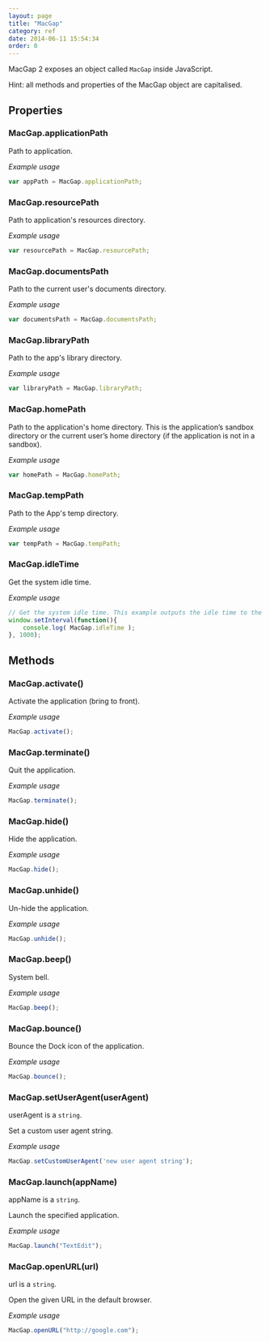```yaml
---
layout: page
title: "MacGap"
category: ref
date: 2014-06-11 15:54:34
order: 0
---
```


MacGap 2 exposes an object called `MacGap` inside JavaScript. 

Hint: all methods and properties of the MacGap object are capitalised.

## Properties

### MacGap.applicationPath

Path to application.

*Example usage*

```js
var appPath = MacGap.applicationPath;
```

### MacGap.resourcePath

Path to application's resources directory.

*Example usage*

```js
var resourcePath = MacGap.resourcePath;
```

### MacGap.documentsPath

Path to the current user's documents directory.

*Example usage*

```js
var documentsPath = MacGap.documentsPath;
```

### MacGap.libraryPath

Path to the app's library directory.

*Example usage*

```js
var libraryPath = MacGap.libraryPath;
```

### MacGap.homePath

Path to the application's home directory. This is the application’s sandbox directory or the current user’s home directory (if the application is not in a sandbox).

*Example usage*

```js
var homePath = MacGap.homePath;
```

### MacGap.tempPath

Path to the App's temp directory.

*Example usage*

```js
var tempPath = MacGap.tempPath;
```

### MacGap.idleTime

Get the system idle time.

*Example usage*

```js
// Get the system idle time. This example outputs the idle time to the console once per second.
window.setInterval(function(){
    console.log( MacGap.idleTime );
}, 1000);
```

## Methods

### MacGap.activate()

Activate the application (bring to front).

*Example usage*

```js
MacGap.activate();
```

### MacGap.terminate()

Quit the application.

*Example usage*

```js
MacGap.terminate();
```

### MacGap.hide()

Hide the application.

*Example usage*

```js
MacGap.hide();
```

### MacGap.unhide()

Un-hide the application.

*Example usage*

```js
MacGap.unhide();
```

### MacGap.beep()

System bell.

*Example usage*

```js
MacGap.beep();
```

### MacGap.bounce()

Bounce the Dock icon of the application.

*Example usage*

```js
MacGap.bounce();
```

### MacGap.setUserAgent(userAgent)

userAgent is a `string`.

Set a custom user agent string.

*Example usage*

```js
MacGap.setCustomUserAgent('new user agent string');
```

### MacGap.launch(appName)

appName is a `string`.

Launch the specified application.

*Example usage*

```js
MacGap.launch("TextEdit");
```

### MacGap.openURL(url)

url is a `string`.

Open the given URL in the default browser.

*Example usage*

```js
MacGap.openURL("http://google.com");
```
